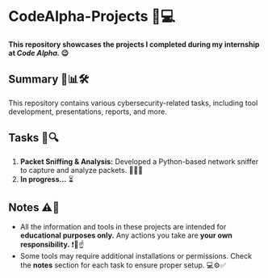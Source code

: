 # CodeAlpha-Projects 🚀💻
**This repository showcases the projects I completed during my internship at _Code Alpha._ 😉**

## Summary 📄📊🛠️
This repository contains various cybersecurity-related tasks, including tool development, presentations, reports, and more.

## Tasks 📝🔍
1. **Packet Sniffing & Analysis:** Developed a Python-based network sniffer to capture and analyze packets. 📡🐍💾
2. **In progress...** ⏳


## Notes ⚠️🔐
* All the information and tools in these projects are intended for **educational purposes only.** Any actions you take are **your own responsibility.** ❗🛑☝️
* Some tools may require additional installations or permissions. Check the **notes** section for each task to ensure proper setup. 💻⚙️✅

